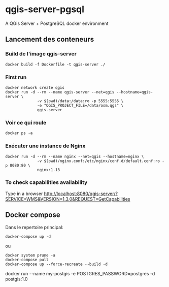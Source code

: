 # qgis-server-pgsql
A QGis Server + PostgreSQL docker environment

## Lancement des conteneurs

### Build de l'image qgis-server

`docker build -f Dockerfile -t qgis-server ./`

### First run

```
docker network create qgis
docker run -d --rm --name qgis-server --net=qgis --hostname=qgis-server \
              -v $(pwd)/data:/data:ro -p 5555:5555 \
              -e "QGIS_PROJECT_FILE=/data/osm.qgs" \
              qgis-server
```

### Voir ce qui roule

`docker ps -a`

### Exécuter une instance de Nginx

```
docker run -d --rm --name nginx --net=qgis --hostname=nginx \
              -v $(pwd)/nginx.conf:/etc/nginx/conf.d/default.conf:ro -p 8080:80 \
              nginx:1.13
```

### To check capabilities availability 

Type in a browser [http://localhost:8080/qgis-server/?SERVICE=WMS&VERSION=1.3.0&REQUEST=GetCapabilities](http://localhost:8080/qgis-server/?SERVICE=WMS&VERSION=1.3.0&REQUEST=GetCapabilities)

## Docker compose

Dans le repertoire principal:

`docker-compose up -d`

ou 

```
docker system prune -a
docker-compose pull
docker-compose up --force-recreate --build -d
```


docker run --name my-postgis -e POSTGRES_PASSWORD=postgres -d postgis:1.0